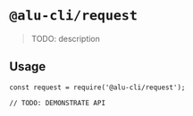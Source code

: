 # `@alu-cli/request`

> TODO: description

## Usage

```
const request = require('@alu-cli/request');

// TODO: DEMONSTRATE API
```

